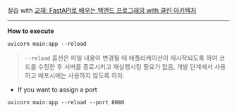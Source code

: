 실습 with [교재: FastAPI로 배우는 백엔드 프로그래밍 with 클린 아키텍처](https://product.kyobobook.co.kr/detail/S000214428277)

---

**How to execute**

```
uvicorn main:app --reload
```
> `--reload` 옵션은 파일 내용이 변경될 때 애플리케이션이 재시작되도록 하여 코드를 수정한 후 서버를 종료시키고 재실행시킬 필요가 없음, 개발 단계에서 사용하고 배포시에는 사용하지 않도록 하자.


- If you want to assign a port
```
uvicorn main:app --reload --port 8080
```